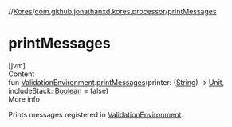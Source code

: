 //[Kores](../index.md)/[com.github.jonathanxd.kores.processor](index.md)/[printMessages](print-messages.md)



# printMessages  
[jvm]  
Content  
fun [ValidationEnvironment](-validation-environment/index.md).[printMessages](print-messages.md)(printer: ([String](https://kotlinlang.org/api/latest/jvm/stdlib/kotlin/-string/index.html)) -> [Unit](https://kotlinlang.org/api/latest/jvm/stdlib/kotlin/-unit/index.html), includeStack: [Boolean](https://kotlinlang.org/api/latest/jvm/stdlib/kotlin/-boolean/index.html) = false)  
More info  


Prints messages registered in [ValidationEnvironment](-validation-environment/index.md).

  



